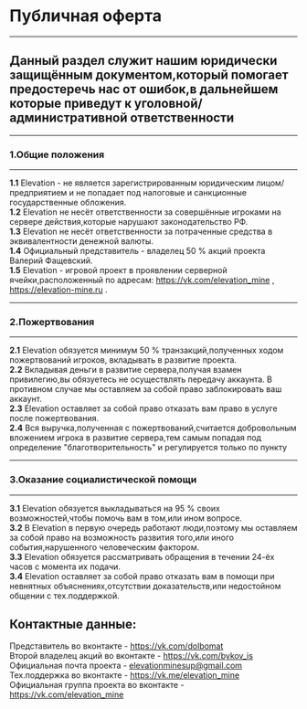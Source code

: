 # Публичная оферта  
---
## Данный раздел служит нашим юридически защищённым документом,который помогает предостеречь нас от ошибок,в дальнейшем которые приведут к уголовной/административной ответственности
---
### 1.Общие положения
---

__1.1__ Elevation - не является зарегистрированным юридическим лицом/предприятием и не попадает под налоговые и санкционные государственные обложения.  
__1.2__ Elevation не несёт ответственности за совершённые игроками на сервере действия,которые нарушают законодательство РФ.  
__1.3__ Elevation не несёт ответственности за потраченные средства в эквивалентности денежной валюты.  
__1.4__ Официальный представитель - владелец 50 % акций проекта Валерий Фащевский.  
__1.5__ Elevation - игровой проект в проявлении серверной ячейки,расположенный по адресам: https://vk.com/elevation_mine , https://elevation-mine.ru .  

---
### 2.Пожертвования
---

__2.1__ Elevation обязуется минимум 50 % транзакций,полученных ходом пожертвований игроков, вкладывать в развитие проекта.  
__2.2__ Вкладывая деньги в развитие сервера,получая взамен привилегию,вы обязуетесь не осуществлять передачу аккаунта. В противном случае мы оставляем за собой право заблокировать ваш аккаунт.  
__2.3__ Elevation оставляет за собой право отказать вам право в услуге после пожертвования.  
__2.4__ Вся выручка,полученная с пожертвований,считается добровольным вложением игрока в развитие сервера,тем самым попадая под определение "благотворительность" и регулируется только по пункту  

---
### 3.Оказание социалистической помощи  
---

__3.1__ Elevation обязуется выкладываться на 95 % своих возможностей,чтобы помочь вам в том,или ином вопросе.  
__3.2__ В Elevation в первую очередь работают люди,поэтому мы оставляем за собой право на возможность развития того,или иного события,нарушенного человеческим фактором.  
__3.3__ Elevation обязуется рассматривать обращения в течении 24-ёх часов с момента их подачи.  
__3.4__ Elevation оставляет за собой право отказать вам в помощи при невнятных объяснениях,отсутствии доказательств,или недостойном общении с тех.поддержкой.                                                                                                                                                                                                                                                       

## Контактные данные:
Представитель во вконтакте - https://vk.com/dolbomat  
Второй владелец акций во вконтакте - https://vk.com/bykov_is  
Официальная почта проекта - elevationminesup@gmail.com  
Тех.поддержка во вконтакте - https://vk.me/elevation_mine  
Официальная группа проекта во вконтакте - https://vk.com/elevation_mine  
